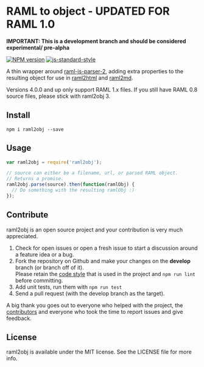 # RAML to object - UPDATED FOR RAML 1.0

**IMPORTANT: This is a development branch and should be considered experimental/ pre-alpha**  

[![NPM version](http://img.shields.io/npm/v/raml2obj.svg)](https://www.npmjs.org/package/raml2obj)
[![js-standard-style](https://img.shields.io/badge/code%20style-airbnb-blue.svg?style=flat)](https://github.com/airbnb/javascript)

A thin wrapper around [raml-js-parser-2](https://github.com/raml-org/raml-js-parser-2), adding extra properties to the resulting
object for use in [raml2html](https://www.npmjs.org/package/raml2html) and [raml2md](https://www.npmjs.org/package/raml2md).

Versions 4.0.0 and up only support RAML 1.x files. If you still have RAML 0.8 source files, please stick with raml2obj 3. 

## Install
```
npm i raml2obj --save
```


## Usage
```js
var raml2obj = require('raml2obj');

// source can either be a filename, url, or parsed RAML object.
// Returns a promise.
raml2obj.parse(source).then(function(ramlObj) {
  // Do something with the resulting ramlObj :)
});
```


## Contribute
raml2obj is an open source project and your contribution is very much appreciated.

1. Check for open issues or open a fresh issue to start a discussion around a feature idea or a bug.
2. Fork the repository on Github and make your changes on the **develop** branch (or branch off of it).  
   Please retain the [code style](https://github.com/airbnb/javascript) that is used in the project and `npm run lint` before committing.
3. Add unit tests, run them with `npm run test`
4. Send a pull request (with the develop branch as the target).

A big thank you goes out to everyone who helped with the project, the [contributors](https://github.com/raml2html/raml2obj/graphs/contributors)
and everyone who took the time to report issues and give feedback.


## License
raml2obj is available under the MIT license. See the LICENSE file for more info.
